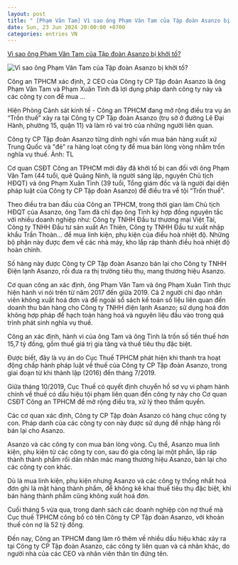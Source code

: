 ```yaml
---
layout: post
title: " [Phạm Văn Tam] Vì sao ông Phạm Văn Tam của Tập đoàn Asanzo bị khởi tố?"
date: Sun, 23 Jun 2024 20:00:00 +0700
categories: entries VN
---
```

[Vì sao ông Phạm Văn Tam của Tập đoàn Asanzo bị khởi tố?](https://vietnamnet.vn/vi-sao-ong-pham-van-tam-cua-tap-doan-asanzo-bi-khoi-to-2294364.html)

![Vì sao ông Phạm Văn Tam của Tập đoàn Asanzo bị khởi tố?](https://static-images.vnncdn.net/vps_images_publish/000001/000003/2024/6/23/vi-sao-ong-pham-van-tam-cua-tap-doan-asanzo-bi-khoi-to-1970.png?width=0&s=U4BgWVlRvWwoK60vjy77rg)

Công an TPHCM xác định, 2 CEO của Công ty CP Tập đoàn Asanzo là ông Phạm Văn Tam và Phạm Xuân Tình đã lợi dụng pháp danh công ty này và các công ty con để mua ...

Hiện Phòng Cảnh sát kinh tế - Công an TPHCM đang mở rộng điều tra vụ án “Trốn thuế” xảy ra tại Công ty CP Tập đoàn Asanzo (trụ sở ở đường Lê Đại Hành, phường 15, quận 11) và làm rõ vai trò của những người liên quan.

Công ty CP Tập đoàn Asanzo từng dính nghi vấn mua bán hàng xuất xứ Trung Quốc và "đẻ" ra hàng loạt công ty để mua bán lòng vòng nhằm trốn nghĩa vụ thuế. Ảnh: TL

Cơ quan CSĐT Công an TPHCM mới đây đã khởi tố bị can đối với ông Phạm Văn Tam (44 tuổi, quê Quảng Ninh, là người sáng lập, nguyên Chủ tịch HĐQT) và ông Phạm Xuân Tình (39 tuổi, Tổng giám đốc và là người đại diện pháp luật của Công ty CP Tập đoàn Asanzo) để điều tra về tội “Trốn thuế”.

Theo điều tra ban đầu của Công an TPHCM, trong thời gian làm Chủ tịch HĐQT của Asanzo, ông Tam đã chỉ đạo ông Tình ký hợp đồng nguyên tắc với nhiều doanh nghiệp như: Công ty TNHH Đầu tư thương mại Việt Tài, Công ty TNHH Đầu tư sản xuất An Thiên, Công ty TNHH Đầu tư xuất nhập khẩu Trần Thoàn… để mua linh kiện, phụ kiện của điều hoà nhiệt độ. Những bộ phận này được đem về các nhà máy, kho lắp ráp thành điều hoà nhiệt độ hoàn chỉnh.

Số hàng này được Công ty CP Tập đoàn Asanzo bán lại cho Công ty TNHH Điện lạnh Asanzo, rồi đưa ra thị trường tiêu thụ, mang thương hiệu Asanzo.

Cơ quan công an xác định, ông Phạm Văn Tam và ông Phạm Xuân Tình thực hiện hành vi nói trên từ năm 2017 đến giữa 2019. Cả 2 người chỉ đạo nhân viên không xuất hoá đơn và để ngoài sổ sách kế toán số liệu liên quan đến doanh thu bán hàng cho Công ty TNHH điện lạnh Asanzo; sử dụng hoá đơn không hợp pháp để hạch toán hàng hoá và nguyên liệu đầu vào trong quá trình phát sinh nghĩa vụ thuế.

Công an xác định, hành vi của ông Tam và ông Tình là trốn số tiền thuế hơn 15,7 tỷ đồng, gồm thuế giá trị gia tăng và thuế tiêu thụ đặc biệt.

Được biết, đây là vụ án do Cục Thuế TPHCM phát hiện khi thanh tra hoạt động chấp hành pháp luật về thuế của Công ty CP Tập đoàn Asanzo, trong giai đoạn từ khi thành lập (2016) đến tháng 7/2019.

Giữa tháng 10/2019, Cục Thuế có quyết định chuyển hồ sơ vụ vi phạm hành chính về thuế có dấu hiệu tội phạm liên quan đến công ty này cho Cơ quan CSĐT Công an TPHCM để mở rộng điều tra, xử lý theo thẩm quyền.

Các cơ quan xác định, Công ty CP Tập đoàn Asanzo có hàng chục công ty con. Pháp danh của các công ty con này được sử dụng để nhập hàng rồi bán lại cho Asanzo.

Asanzo và các công ty con mua bán lòng vòng. Cụ thể, Asanzo mua linh kiện, phụ kiện từ các công ty con, sau đó gia công lại một phần, lắp ráp thành thành phẩm rồi dán nhãn mác mang thương hiệu Asanzo, bán lại cho các công ty con khác.

Dù là mua linh kiện, phụ kiện nhưng Asanzo và các công ty thống nhất hoá đơn ghi là mặt hàng thành phẩm, để không kê khai thuế tiêu thụ đặc biệt, khi bán hàng thành phẩm cũng không xuất hoá đơn.

Cuối tháng 5 vừa qua, trong danh sách các doanh nghiệp còn nợ thuế mà Cục thuế TPHCM công bố có tên Công ty CP Tập đoàn Asanzo, với khoản thuế còn nợ là 52 tỷ đồng.

Đến nay, Công an TPHCM đang làm rõ thêm về nhiều dấu hiệu khác xảy ra tại Công ty CP Tập đoàn Asanzo, các công ty liên quan và cá nhân khác, do người nhà của các CEO và nhân viên thân tín đứng tên.

